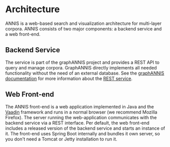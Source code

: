 # Architecture 

ANNIS is a web-based search and visualization architecture for
multi-layer corpora. ANNIS consists of two major components: a backend
service and a web front-end.

## Backend Service

The service is part of the graphANNIS project and provides a REST API to query and manage corpora.
GraphANNIS directly implements all needed functionality without the need of an external database.
See the [graphANNIS documentation](https://korpling.github.io/graphANNIS/docs/v0.30/) for more information about the [REST service](https://korpling.github.io/graphANNIS/docs/v0.30/rest.html).

## Web Front-end

The ANNIS front-end is a web application implemented in Java and the [Vaadin](https://vaadin.com/) framework and runs in a normal browser (we recommend Mozilla Firefox). 
The server running the web-application communicates with the backend service via a REST interface.
Per default, the web front-end includes a released version of the backend service and starts an instance of it.
The front-end uses Spring Boot internally and bundles it own server, so you don't need a Tomcat or Jetty installation to run it.
